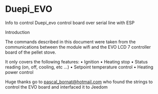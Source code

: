 # Duepi_EVO
Info to control Duepi_evo control board over serial line with ESP 

Introduction

The commands described in this document were taken from the communications between the module
wifi and the EVO LCD 7 controller board of the pellet stove. 

It only covers the following features:
• Ignition
• Heating stop
• Status reading (on, off, cooling, etc ...)
• Setpoint temperature control
• Heating power control

Huge thanks go to pascal_bornat@hotmail.com
who found the strings to control the EVO board and interfaced it to Jeedom

